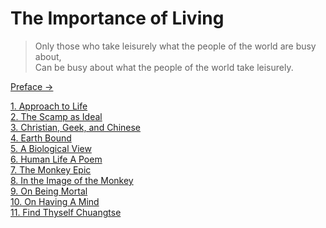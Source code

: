 # The Importance of Living


> Only those who take leisurely what the people of the world are busy about,  
> Can be busy about what the people of the world take leisurely.  

[Preface &rarr;](https://github.com/thaicuc/the-importance-of-living/blob/master/contents/00-preface.md)

[1. Approach to Life](https://github.com/thaicuc/the-importance-of-living/blob/master/contents/01-approach-to-life.md)  
[2. The Scamp as Ideal](https://github.com/thaicuc/the-importance-of-living/blob/master/contents/02-the-scamp-as-ideal.md)  
[3. Christian, Geek, and Chinese](https://github.com/thaicuc/the-importance-of-living/blob/master/contents/03-christian-greek-and-chinese.md)  
[4. Earth Bound](https://github.com/thaicuc/the-importance-of-living/blob/master/contents/04-earth-bound.md)  
[5. A Biological View](https://github.com/thaicuc/the-importance-of-living/blob/master/contents/05-a-biological-view.md)  
[6. Human Life A Poem](https://github.com/thaicuc/the-importance-of-living/blob/master/contents/06-human-life-a-poem.md)  
[7. The Monkey Epic](https://github.com/thaicuc/the-importance-of-living/blob/master/contents/07-the-monkey-epic.md)  
[8. In the Image of the Monkey](https://github.com/thaicuc/the-importance-of-living/blob/master/contents/08-in-the-image-of-the-monkey.md)  
[9. On Being Mortal](https://github.com/thaicuc/the-importance-of-living/blob/master/contents/09-on-being-mortal.md)  
[10. On Having A Mind](https://github.com/thaicuc/the-importance-of-living/blob/master/contents/10-on-having-a-mind.md)  
[11. Find Thyself Chuangtse](https://github.com/thaicuc/the-importance-of-living/blob/master/contents/11-find-thyself-chuangtse.md)
